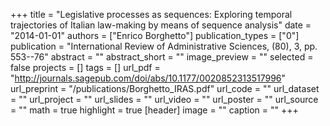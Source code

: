 +++
title = "Legislative processes as sequences: Exploring temporal trajectories of Italian law-making by means of sequence analysis"
date = "2014-01-01"
authors = ["Enrico Borghetto"]
publication_types = ["0"]
publication = "International Review of Administrative Sciences, (80), 3, pp. 553--76"
abstract = ""
abstract_short = ""
image_preview = ""
selected = false
projects = []
tags = []
url_pdf = "http://journals.sagepub.com/doi/abs/10.1177/0020852313517996"
url_preprint = "/publications/Borghetto_IRAS.pdf"
url_code = ""
url_dataset = ""
url_project = ""
url_slides = ""
url_video = ""
url_poster = ""
url_source = ""
math = true
highlight = true
[header]
image = ""
caption = ""
+++

